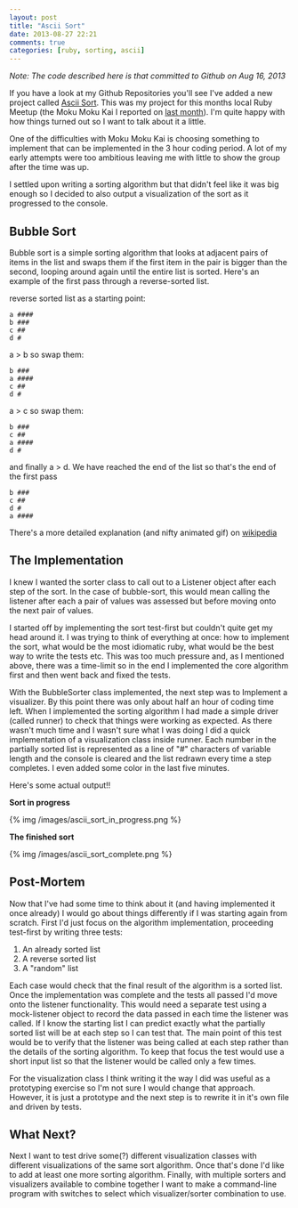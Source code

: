 ```yaml
---
layout: post
title: "Ascii Sort"
date: 2013-08-27 22:21
comments: true
categories: [ruby, sorting, ascii]
---
```

*Note: The code described here is that committed to Github on Aug 16, 2013*

If you have a look at my Github Repositories you'll see I've added a new project called [Ascii Sort](https://github.com/maikeru/ascii_sort). This was my project for this months local Ruby Meetup (the Moku Moku Kai I reported on [last month](/blog/2013/07/27/ruby-moku-moku-kai-2013-slash-07-slash-20/)). I'm quite happy with how things turned out so I want to talk about it a little.

One of the difficulties with Moku Moku Kai is choosing something to implement that can be implemented in the 3 hour coding period. A lot of my early attempts were too ambitious leaving me with little to show the group after the time was up. 

I settled upon writing a sorting algorithm but that didn't feel like it was big enough so I decided to also output a visualization of the sort as it progressed to the console.

Bubble Sort
-----------
Bubble sort is a simple sorting algorithm that looks at adjacent pairs of items in the list and swaps them if the first item in the pair is bigger than the second, looping around again until the entire list is sorted. Here's an example of the first pass through a reverse-sorted list.

reverse sorted list as a starting point:

    a ####
    b ###
    c ##
    d #

a > b so swap them:

    b ###
    a ####
    c ##
    d #

a > c so swap them:

    b ###
    c ##
    a ####
    d #

and finally a > d. We have reached the end of the list so that's the end of the first pass

    b ###
    c ##
    d #
    a ####

There's a more detailed explanation (and nifty animated gif) on [wikipedia](http://en.wikipedia.org/wiki/Bubble_sort)

The Implementation
------------------
I knew I wanted the sorter class to call out to a Listener object after each step of the sort. In the case of bubble-sort, this would mean calling the listener after each a pair of values was assessed but before moving onto the next pair of values.

I started off by implementing the sort test-first but couldn't quite get my head around it. I was trying to think of everything at once: how to implement the sort, what would be the most idiomatic ruby, what would be the best way to write the tests etc. This was too much pressure and, as I mentioned above, there was a time-limit so in the end I implemented the core algorithm first and then went back and fixed the tests. 

With the BubbleSorter class implemented, the next step was to Implement a visualizer. By this point there was only about half an hour of coding time left. When I implemented the sorting algorithm I had made a simple driver (called runner) to check that things were working as expected. As there wasn't much time and I wasn't sure what I was doing I did a quick implementation of a visualization class inside runner. Each number in the partially sorted list is represented as a line of "#" characters of variable length and the console is cleared and the list redrawn every time a step completes. I even added some color in the last five minutes.

Here's some actual output!!

**Sort in progress**

{% img /images/ascii_sort_in_progress.png %}


**The finished sort**

{% img /images/ascii_sort_complete.png %}


Post-Mortem
-----------
Now that I've had some time to think about it (and having implemented it once already) I would go about things differently if I was starting again from scratch. First I'd just focus on the algorithm implementation, proceeding test-first by writing three tests:

1. An already sorted list
2. A reverse sorted list
3. A "random" list

Each case would check that the final result of the algorithm is a sorted list. Once the implementation was complete and the tests all passed I'd move onto the listener functionality. This would need a separate test using a mock-listener object to record the data passed in each time the listener was called. If I know the starting list I can predict exactly what the partially sorted list will be at each step so I can test that. The main point of this test would be to verify that the listener was being called at each step rather than the details of the sorting algorithm. To keep that focus the test would use a short input list so that the listener would be called only a few times. 

For the visualization class I think writing it the way I did was useful as a prototyping exercise so I'm not sure I would change that approach. However, it is just a prototype and the next step is to rewrite it in it's own file and driven by tests.

What Next?
----------
Next I want to test drive some(?) different visualization classes with different visualizations of the same sort algorithm. Once that's done I'd like to add at least one more sorting algorithm. Finally, with multiple sorters and visualizers available to combine together I want to make a command-line program with switches to select which visualizer/sorter combination to use.
